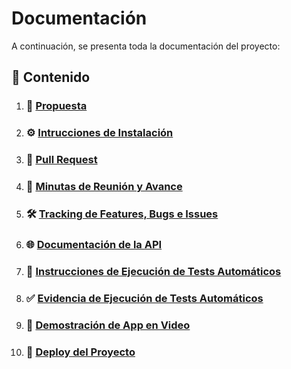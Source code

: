 # **Documentación**

A continuación, se presenta toda la documentación del proyecto:

## 📌 Contenido

1. ### 📜 **[Propuesta](./proposal.md)**

2. ### ⚙️ **[Intrucciones de Instalación](./instructions/installation.md)**

3. ### 🔄 **[Pull Request](https://github.com/DSW-3k02-GGJM/TP-3k02-Berli-Gilardoni-Godoy-Jaca-Marquez-App/pull/10)**

4. ### 📝 **[Minutas de Reunión y Avance]()**

5. ### 🛠️ **[Tracking de Features, Bugs e Issues](https://github.com/DSW-3k02-GGJM/TP-3k02-Berli-Gilardoni-Godoy-Jaca-Marquez-App/issues?q=is%3Aissue)**

6. ### 🌐 **[Documentación de la API](./api/main/api.md)**

7. ### 🧪 **[Instrucciones de Ejecución de Tests Automáticos](./instructions/tests.md)**

8. ### ✅ **[Evidencia de Ejecución de Tests Automáticos](./tests-execution-evidence.md)**

9. ### 🎥 **[Demostración de App en Video](https://drive.google.com/file/d/1V7XDtPzFNP-IRHC_MbFIxB4G2CH9TUK0/view)**

10. ### 🚀 **[Deploy del Proyecto]()**
